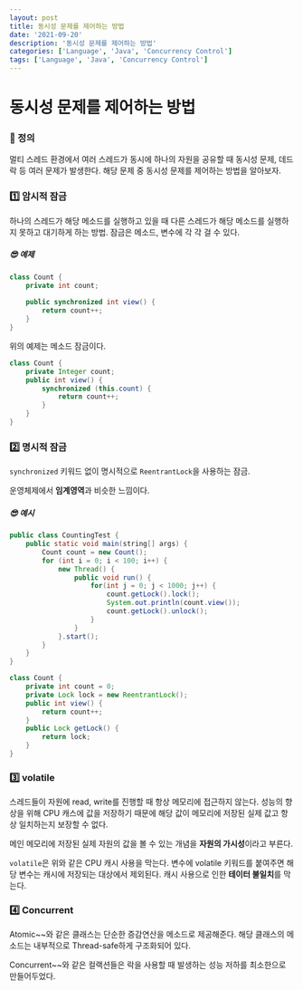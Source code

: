 ```yaml
---
layout: post
title: 동시성 문제를 제어하는 방법
date: '2021-09-20'
description: '동시성 문제를 제어하는 방법'
categories: ['Language', 'Java', 'Concurrency Control']
tags: ['Language', 'Java', 'Concurrency Control']
---
```

# 동시성 문제를 제어하는 방법

### 📌 정의

멀티 스레드 환경에서 여러 스레드가 동시에 하나의 자원을 공유할 때 동시성 문제, 데드락 등 여러 문제가 발생한다. 해당 문제 중 동시성 문제를 제어하는 방법을 알아보자.

### 1️⃣ 암시적 잠금

하나의 스레드가 해당 메소드를 실행하고 있을 때 다른 스레드가 해당 메소드를 실행하지 못하고 대기하게 하는 방법. 잠금은 메소드, 변수에 각 각 걸 수 있다.

##### 😎 예제

```java
class Count {
    private int count;
    
    public synchronized int view() {
        return count++;
    }
}
```

위의 예제는 메소드 잠금이다.

```java
class Count {
    private Integer count;
    public int view() {
        synchronized (this.count) {
            return count++;
        }
    }
}
```

### 2️⃣ 명시적 잠금

`synchronized` 키워드 없이 명시적으로 `ReentrantLock`을 사용하는 잠금.

운영체제에서 **임계영역**과 비슷한 느낌이다.

##### 😎 예시

```java
public class CountingTest {
    public static void main(string[] args) {
        Count count = new Count();
        for (int i = 0; i < 100; i++) {
            new Thread() {
                public void run() {
                    for(int j = 0; j < 1000; j++) {
                        count.getLock().lock();
                        System.out.println(count.view());
                        count.getLock().unlock();
                    }
                }
            }.start();
        }
    }
}

class Count {
    private int count = 0;
    private Lock lock = new ReentrantLock();
    public int view() {
        return count++;
    }
    public Lock getLock() {
        return lock;
    }
}
```

### 3️⃣ volatile

스레드들이 자원에 read, write를 진행할 때 항상 메모리에 접근하지 않는다. 성능의 향상을 위해 CPU 캐스에 값을 저장하기 때문에 해당 값이 메모리에 저장된 실제 값고 항상 일치하는지 보장할 수 없다.

메인 메모리에 저장된 실제 자원의 값을 볼 수 있는 개념을 **자원의 가시성**이라고 부른다.

`volatile`은 위와 같은 CPU 캐시 사용을 막는다. 변수에 volatile 키워드를 붙여주면 해당 변수는 캐시에 저장되는 대상에서 제외된다. 캐시 사용으로 인한 **테이터 불일치**를 막는다.

### 4️⃣ Concurrent

Atomic~~와 같은 클래스는 단순한 증감연산을 메소드로 제공해준다. 해당 클래스의 메소드는 내부적으로 Thread-safe하게 구조화되어 있다.

Concurrent~~와 같은 컬랙션들은 락을 사용할 때 발생하는 성능 저하를 최소한으로 만들어두었다. 

